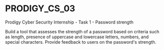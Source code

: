 # PRODIGY_CS_03

Prodigy Cyber Security Internship - Task 1 - Password strength

Build a tool that assesses the strength of a password based on criteria such as length, presence of uppercase and lowercase letters, numbers, and special characters. Provide feedback to users on the password's strength.
